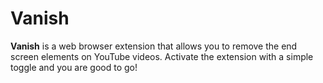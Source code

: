 # Vanish

**Vanish** is a web browser extension that allows you to remove the end screen elements on YouTube videos. Activate the extension with a simple toggle and you are good to go!
